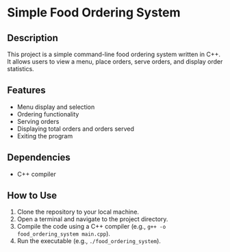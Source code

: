 # Simple Food Ordering System

## Description
This project is a simple command-line food ordering system written in C++. It allows users to view a menu, place orders, serve orders, and display order statistics.

## Features
- Menu display and selection
- Ordering functionality
- Serving orders
- Displaying total orders and orders served
- Exiting the program

## Dependencies
- C++ compiler

## How to Use
1. Clone the repository to your local machine.
2. Open a terminal and navigate to the project directory.
3. Compile the code using a C++ compiler (e.g., `g++ -o food_ordering_system main.cpp`).
4. Run the executable (e.g., `./food_ordering_system`).


